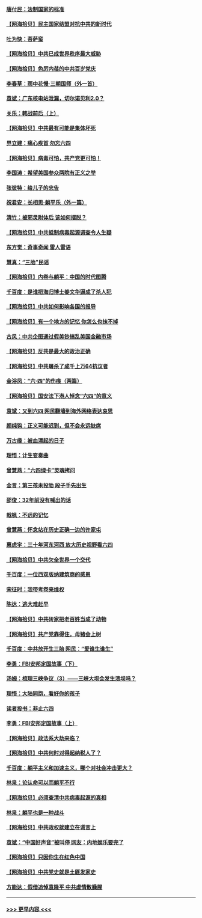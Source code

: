 #### [唐付民：法制国家的标准](../pages/nsc993/n13032944.md?t=06200902) 
#### [【网海拾贝】民主国家结盟对抗中共的新时代](../pages/nsc993/n13031717.md?t=06200902) 
#### [吐为快：菩萨蛮](../pages/nsc993/n13030033.md?t=06200902) 
#### [【网海拾贝】中共已成世界秩序最大威胁](../pages/nsc993/n13028138.md?t=06200902) 
#### [【网海拾贝】色厉内荏的中共百岁党庆](../pages/nsc993/n13025582.md?t=06200902) 
#### [李春草：雨中花慢‧三朝国师（外一首）](../pages/nsc993/n13025567.md?t=06200902) 
#### [袁斌：广东核电站泄漏，切尔诺贝利2.0？](../pages/nsc993/n13025475.md?t=06200902) 
#### [关乐：韩战前后（上）](../pages/nsc993/n13025387.md?t=06200902) 
#### [【网海拾贝】中共最有可能是集体坏死](../pages/nsc993/n13023101.md?t=06200902) 
#### [界立建：痛心疾首 勿忘六四](../pages/nsc993/n13022339.md?t=06200902) 
#### [【网海拾贝】病毒可怕，共产党更可怕！](../pages/nsc993/n13020728.md?t=06200902) 
#### [李国涛：希望美国参众两院有正义之举](../pages/nsc993/n13020674.md?t=06200902) 
#### [张彼特：给儿子的忠告](../pages/nsc993/n13018934.md?t=06200902) 
#### [祝君安：长相思‧躺平乐（外一篇）](../pages/nsc993/n13018923.md?t=06200902) 
#### [清竹：被邪灵附体后 该如何摆脱？](../pages/nsc993/n13018877.md?t=06200902) 
#### [【网海拾贝】中共抵制病毒起源调查令人生疑](../pages/nsc993/n13017785.md?t=06200902) 
#### [东方觉：奇事奇闻 雷人雷语](../pages/nsc993/n13017577.md?t=06200902) 
#### [慧真：“三胎”民谣](../pages/nsc993/n13017394.md?t=06200902) 
#### [【网海拾贝】内卷与躺平：中国的时代图腾](../pages/nsc993/n13016128.md?t=06200902) 
#### [千百度：是谁把海归博士姜文华逼成了杀人犯](../pages/nsc993/n13015218.md?t=06200902) 
#### [【网海拾贝】中共如何影响各国的报导](../pages/nsc993/n13012599.md?t=06200902) 
#### [【网海拾贝】有一个地方的记忆 你怎么也抹不掉](../pages/nsc993/n13009802.md?t=06200902) 
#### [古风：中共企图通过假美钞搞乱美国金融市场](../pages/nsc993/n13009626.md?t=06200902) 
#### [【网海拾贝】反共是最大的政治正确](../pages/nsc993/n13007051.md?t=06200902) 
#### [【网海拾贝】中共屠杀了成千上万64抗议者](../pages/nsc993/n13002713.md?t=06200902) 
#### [金浴凤：“六·四”的伤痕（两篇）](../pages/nsc993/n13001719.md?t=06200902) 
#### [【网海拾贝】国安法下港人悼念“六四”的意义](../pages/nsc993/n13001039.md?t=06200902) 
#### [袁斌：又到六四 网民翻墙到海外网络表达哀思](../pages/nsc993/n13000995.md?t=06200902) 
#### [颜纯钩：正义可能迟到，但不会永远缺席](../pages/nsc993/n13000920.md?t=06200902) 
#### [万古缘：被血漂起的日子](../pages/nsc993/n13000914.md?t=06200902) 
#### [理悟：计生变奏曲](../pages/nsc993/n13000414.md?t=06200902) 
#### [曾慧燕：“六四绿卡”灵魂拷问](../pages/nsc993/n13000277.md?t=06200902) 
#### [金言：第三孩未投胎 段子手先出生](../pages/nsc993/n13000215.md?t=06200902) 
#### [邵俊：32年前没有喊出的话](../pages/nsc993/n13000181.md?t=06200902) 
#### [戟枫：不远的记忆](../pages/nsc993/n13000121.md?t=06200902) 
#### [曾慧燕：怀念站在历史正确一边的许家屯](../pages/nsc993/n13000073.md?t=06200902) 
#### [惠虎宇：三十年河东河西 放大历史视野看六四](../pages/nsc993/n13000018.md?t=06200902) 
#### [【网海拾贝】中共欠全世界一个交代](../pages/nsc993/n12998706.md?t=06200902) 
#### [千百度：一位西双版纳建筑商的感恩](../pages/nsc993/n12998487.md?t=06200902) 
#### [宋征时：我带考卷来维权](../pages/nsc993/n12994088.md?t=06200902) 
#### [陈达：逃大难赶早](../pages/nsc993/n12993569.md?t=06200902) 
#### [【网海拾贝】中共砖家把老百姓当成了动物](../pages/nsc993/n12993483.md?t=06200902) 
#### [【网海拾贝】共产党靠得住，母猪会上树](../pages/nsc993/n12990730.md?t=06200902) 
#### [千百度：中共放开生三胎 网民：“爱谁生谁生”](../pages/nsc993/n12990644.md?t=06200902) 
#### [李勇：FBI安邦定国故事（下）](../pages/nsc993/n12987854.md?t=06200902) 
#### [汤姆：梳理三峡争议（3）——三峡大坝会发生溃坝吗？](../pages/nsc993/n12989806.md?t=06200902) 
#### [理悟：大陆同胞，看好你的孩子](../pages/nsc993/n12989778.md?t=06200902) 
#### [读者投书：非止六四](../pages/nsc993/n12989673.md?t=06200902) 
#### [李勇：FBI安邦定国故事（上）](../pages/nsc993/n12987749.md?t=06200902) 
#### [【网海拾贝】政法系大劫来临？](../pages/nsc993/n12987596.md?t=06200902) 
#### [【网海拾贝】中共何时对得起纳税人了？](../pages/nsc993/n12985578.md?t=06200902) 
#### [千百度：躺平主义和加速主义，哪个对社会冲击更大？](../pages/nsc993/n12985512.md?t=06200902) 
#### [林泉：论认命可以而躺平不行](../pages/nsc993/n12985505.md?t=06200902) 
#### [【网海拾贝】必须查清中共病毒起源的真相](../pages/nsc993/n12984276.md?t=06200902) 
#### [林泉：躺平也是一种战斗](../pages/nsc993/n12984194.md?t=06200902) 
#### [【网海拾贝】中共政权就建立在谎言上](../pages/nsc993/n12981880.md?t=06200902) 
#### [袁斌：“中国好声音”被叫停 网友：内地娱乐要完了](../pages/nsc993/n12981826.md?t=06200902) 
#### [【网海拾贝】只因你生在红色中国](../pages/nsc993/n12979096.md?t=06200902) 
#### [【网海拾贝】中共党史就是土匪发家史](../pages/nsc993/n12976478.md?t=06200902) 
#### [方能达：假借追悼袁隆平 中共虚情散臊腥](../pages/nsc993/n12976396.md?t=06200902) 

----
#### [ >>> 更早内容 <<< ](../indexes/nsc993-earlier.md)
